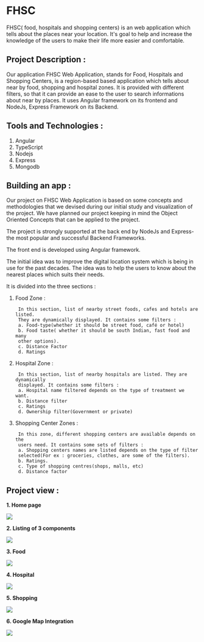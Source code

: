 # FHSC


FHSC( food, hospitals and shopping centers) is an web application which tells about the places near your location. It's goal to help and increase the knowledge of the users to make their life more easier and comfortable.


## Project Description : 

Our application FHSC Web Application, stands for Food, Hospitals and 
Shopping Centers, is a region-based based application which tells about 
near by food, shopping and hospital zones. It is provided with different 
filters, so that it can provide an ease to the user to search informations 
about near by places. It uses Angular framework on its frontend and 
NodeJs, Express Framework on its Backend.

## Tools and Technologies : 

1. Angular
2. TypeScript
3. Nodejs
4. Express
5. Mongodb

## Building an app : 

Our project on FHSC Web Application is based on some concepts and 
methodologies that we devised during our initial study and visualization of the 
project. We have planned our project keeping in mind the Object Oriented 
Concepts that can be applied to the project.

The project is strongly supported at the back end by NodeJs and Express-the most 
popular and successful Backend Frameworks. 

The front end is developed using Angular framework. 

The initial idea was to improve the digital location system which is being in use for 
the past decades. The idea was to help the users to know about the nearest 
places which suits their needs. 

It is divided into the three sections : 

1. Food Zone : 

        In this section, list of nearby street foods, cafes and hotels are listed. 
        They are dynamically displayed. It contains some filters : 
        a. Food-type(whether it should be street food, café or hotel)
        b. Food taste( whether it should be south Indian, fast food and many 
        other options).
        c. Distance Factor
        d. Ratings
        
2. Hospital Zone : 

        In this section, list of nearby hospitals are listed. They are dynamically 
        displayed. It contains some filters : 
        a. Hospital name filtered depends on the type of treatment we want.
        b. Distance filter
        c. Ratings
        d. Ownership filter(Government or private)
        
3. Shopping Center Zones :
 
        In this zone, different shopping centers are available depends on the 
        users need. It contains some sets of filters : 
        a. Shopping centers names are listed depends on the type of filter 
        selected(For ex : groceries, clothes, are some of the filters). 
        b. Ratings.
        c. Type of shopping centres(shops, malls, etc)
        d. Distance factor
        
        
## Project view : 

<b>1. Home page</b>

<img src="https://user-images.githubusercontent.com/72346984/161771861-cc1ec926-1ca5-4f76-b36d-f32a7acfc9b1.png"/>
    
<b>2. Listing of 3 components</b>
 
<img src="https://user-images.githubusercontent.com/72346984/161772504-20fef92b-36a7-48d6-b583-7e40e76041ce.png"/>
    
<b>3. Food </b>

<img src="https://user-images.githubusercontent.com/72346984/161772687-cb8b7204-d9b6-4df3-8d5f-3003844cf579.png"/>
    
<b>4. Hospital </b>
    
<img src="https://user-images.githubusercontent.com/72346984/161772617-ed488faa-1bbe-42f4-ba87-8a04b554c219.png"/>
    
<b>5. Shopping  </b>
    
<img src="https://user-images.githubusercontent.com/72346984/161772759-9a180659-7e3c-4ed5-b60d-ae5e7c5b8ac8.png"/>
    
<b>6. Google Map Integration</b>
    
<img src="https://user-images.githubusercontent.com/72346984/161772845-d0943571-1ab4-4cb5-bc12-851a264df592.png"/>

